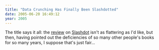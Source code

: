 ```yaml
---
title: "Data Crunching Has Finally Been Slashdotted"
date: 2005-06-20 16:49:12
year: 2005
---
```

The title says it all: the <a href="http://books.slashdot.org/books/05/06/16/1930227.shtml?tid=198&amp;tid=156&amp;tid=108&amp;tid=6">review</a> on <a href="http://www.slashdot.org">Slashdot</a> isn't as flattering as I'd like, but then, having pointed out the deficiencies of so many other people's books for so many years, I suppose that's just fair…
